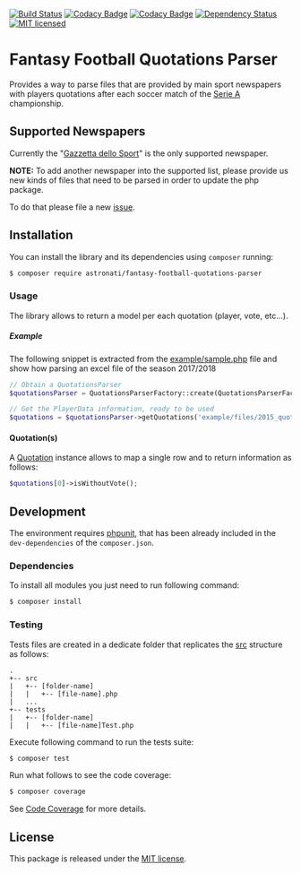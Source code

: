 [![Build Status](https://travis-ci.org/astronati/php-fantasy-football-quotations-parser.svg?branch=master)](https://travis-ci.org/astronati/php-fantasy-football-quotations-parser)
[![Codacy Badge](https://api.codacy.com/project/badge/Grade/9d160340b6f645c0b370ddb385fa2088)](https://www.codacy.com/app/astronati/php-fantasy-football-quotations-parser?utm_source=github.com&amp;utm_medium=referral&amp;utm_content=astronati/php-fantasy-football-quotations-parser&amp;utm_campaign=Badge_Grade)
[![Codacy Badge](https://api.codacy.com/project/badge/coverage/91c01b9eef2c412ab1812eaa99a9348f)](https://www.codacy.com/app/Codacy/php-codacy-coverage)
[![Dependency Status](https://www.versioneye.com/user/projects/586ad24440543800417e5662/badge.svg?style=flat-square)](https://www.versioneye.com/user/projects/586ad24440543800417e5662)
[![MIT licensed](https://img.shields.io/badge/license-MIT-blue.svg)](./LICENSE.md)

# Fantasy Football Quotations Parser
Provides a way to parse files that are provided by main sport newspapers with players quotations after each soccer match
of the [Serie A](https://en.wikipedia.org/wiki/Serie_A) championship.

## Supported Newspapers
Currently the "[Gazzetta dello Sport](http://www.gazzetta.it/)" is the only supported newspaper.

**NOTE:** To add another newspaper into the supported list, please provide us new kinds of files that need to be parsed
in order to update the php package.

To do that please file a new [issue](https://github.com/astronati/php-fantasy-football-quotations-parser/issues/new).

## Installation
You can install the library and its dependencies using `composer` running:
```sh
$ composer require astronati/fantasy-football-quotations-parser
```

### Usage
The library allows to return a model per each quotation (player, vote, etc...).

##### Example
The following snippet is extracted from the
[example/sample.php](https://github.com/astronati/php-fantasy-football-quotations-parser/blob/master/example/sample.php)
file and show how parsing an excel file of the season 2017/2018

```php
// Obtain a QuotationsParser
$quotationsParser = QuotationsParserFactory::create(QuotationsParserFactory::FORMAT_GAZZETTA_SINCE_2015);

// Get the PlayerData information, ready to be used
$quotations = $quotationsParser->getQuotations('example/files/2015_quotazioni_gazzetta_25.xls');
```

#### Quotation(s)
A [Quotation](https://github.com/astronati/php-fantasy-football-quotations-parser/blob/master/src/model/Quotation.php)
instance allows to map a single row and to return information as follows:

```php
$quotations[0]->isWithoutVote();
```

## Development
The environment requires [phpunit](https://phpunit.de/), that has been already included in the `dev-dependencies` of the
`composer.json`.

### Dependencies
To install all modules you just need to run following command:

```sh
$ composer install
```

### Testing
Tests files are created in a dedicate folder that replicates the
[src](https://github.com/astronati/php-fantasy-football-quotations-parser/tree/master/src) structure as follows:
```
.
+-- src
|   +-- [folder-name]
|   |   +-- [file-name].php
|   ...
+-- tests
|   +-- [folder-name]
|   |   +-- [file-name]Test.php
```

Execute following command to run the tests suite:
```sh
$ composer test
```

Run what follows to see the code coverage:
```sh
$ composer coverage
```

See [Code Coverage](http://astronati.github.io/php-fantasy-football-quotations-parser/coverage/report/html/index.html)
for more details.

## License
This package is released under the [MIT license](LICENSE.md).
